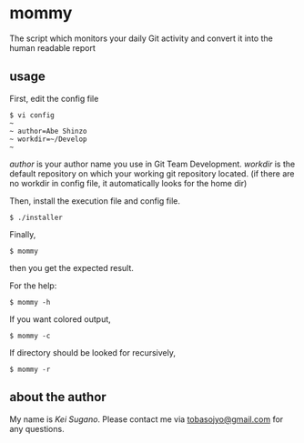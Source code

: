 mommy
============================

The script which monitors your daily Git activity and convert it into
the human readable report 

usage
-------

First, edit the config file

```
$ vi config
~
~ author=Abe Shinzo
~ workdir=~/Develop
~
```

*author* is your author name you use in Git Team Development.
*workdir* is the default repository on which your working git repository located. (if there are no workdir in config file, it automatically looks for the home dir)

Then, install the execution file and config file.

```
$ ./installer
```

Finally,

```
$ mommy
```

then you get the expected result.

For the help:

```
$ mommy -h
```

If you want colored output,

```
$ mommy -c
```

If directory should be looked for recursively, 

```
$ mommy -r
```

## about the author

My name is *Kei Sugano*. Please contact me via tobasojyo@gmail.com for any questions.

